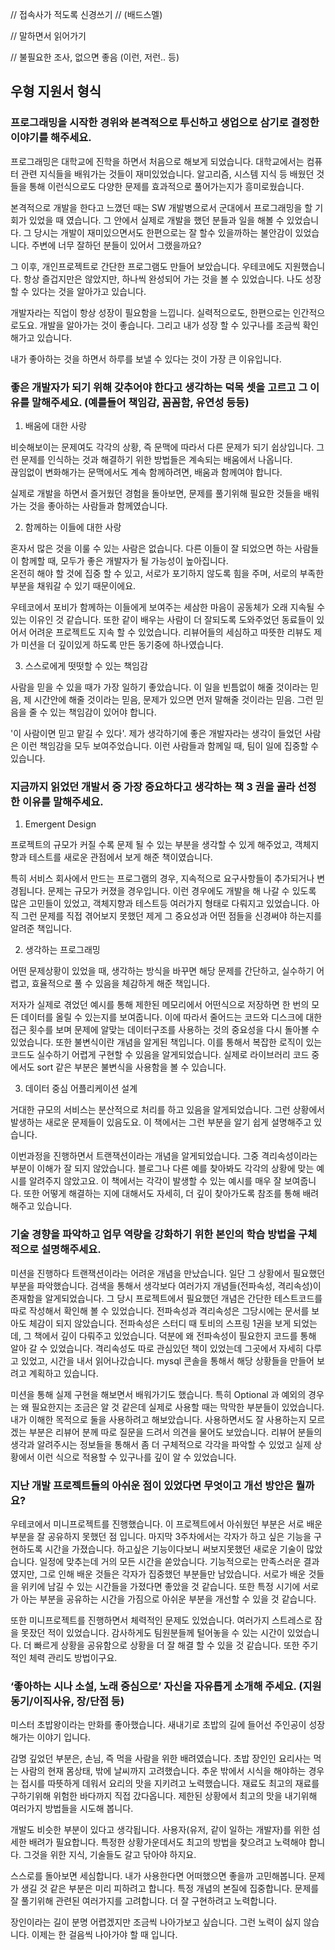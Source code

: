 // 접속사가 적도록 신경쓰기 
// (배드스멜) 

// 말하면서 읽어가기

// 불필요한 조사, 없으면 좋음 (이런, 저런.. 등)


## 우형 지원서 형식

### 프로그래밍을 시작한 경위와 본격적으로 투신하고 생업으로 삼기로 결정한 이야기를 해주세요.

프로그래밍은 대학교에 진학을 하면서 처음으로 해보게 되었습니다. 대학교에서는 컴퓨터 관련 지식들을 배워가는 것들이 재미있었습니다. 알고리즘, 시스템 지식 등 배웠던 것들을 통해 이런식으로도 다양한 문제를 효과적으로 풀어가는지가 흥미로웠습니다.

본격적으로 개발을 한다고 느꼈던 때는 SW 개발병으로서 군대에서 프로그래밍을 할 기회가 있었을 때 였습니다. 그 안에서 실제로 개발을 했던 분들과 일을 해볼 수 있었습니다. 그 당시는 개발이 재미있으면서도 한편으로는 잘 할수 있을까하는 불안감이 있었습니다. 주변에 너무 잘하던 분들이 있어서 그랬을까요?

그 이후, 개인프로젝트로 간단한 프로그램도 만들어 보았습니다. 우테코에도 지원했습니다. 항상 즐겁지만은 않았지만, 하나씩 완성되어 가는 것을 볼 수 있었습니다. 나도 성장 할 수 있다는 것을 알아가고 있습니다.

개발자라는 직업이 항상 성장이 필요함을 느낍니다. 실력적으로도, 한편으로는 인간적으로도요. 개발을 알아가는 것이 좋습니다. 그리고 내가 성장 할 수 있구나를 조금씩 확인해가고 있습니다.

내가 좋아하는 것을 하면서 하루를 보낼 수 있다는 것이 가장 큰 이유입니다.

### 좋은 개발자가 되기 위해 갖추어야 한다고 생각하는 덕목 셋을 고르고 그 이유를 말해주세요. (예를들어 책임감, 꼼꼼함, 유연성 등등)

1. 배움에 대한 사랑

비슷해보이는 문제여도 각각의 상황, 즉 문맥에 따라서 다른 문제가 되기 쉽상입니다. 그런 문제를 인식하는 것과 해결하기 위한 방법들은 계속되는 배움에서 나옵니다.  
끊임없이 변화해가는 문맥에서도 계속 함께하려면, 배움과 함께여야 합니다.

실제로 개발을 하면서 즐거웠던 경험을 돌아보면, 문제를 풀기위해 필요한 것들을 배워가는 것을 좋아하는 사람들과 함께였습니다.

2. 함께하는 이들에 대한 사랑

혼자서 많은 것을 이룰 수 있는 사람은 없습니다. 다른 이들이 잘 되었으면 하는 사람들이 함께할 때, 모두가 좋은 개발자가 될 가능성이 높아집니다.  
온전히 해야 할 것에 집중 할 수 있고, 서로가 포기하지 않도록 힘을 주며, 서로의 부족한 부분을 채워갈 수 있기 때문이에요.

우테코에서 포비가 함께하는 이들에게 보여주는 세삼한 마음이 공동체가 오래 지속될 수 있는 이유인 것 같습니다. 또한 같이 배우는 사람이 더 잘되도록 도와주었던 동료들이 있어서 어려운 프로젝트도 지속 할 수 있었습니다. 리뷰어들의 세심하고 따뜻한 리뷰도 제가 미션을 더 깊이있게 하도록 만든 동기중에 하나였습니다.

3. 스스로에게 떳떳할 수 있는 책임감

사람을 믿을 수 있을 때가 가장 일하기 좋았습니다. 이 일을 빈틈없이 해줄 것이라는 믿음, 제 시간안에 해줄 것이라는 믿음, 문제가 있으면 먼저 말해줄 것이라는 믿음. 그런 믿음을 줄 수 있는 책임감이 있어야 합니다.

'이 사람이면 믿고 맡길 수 있다'. 제가 생각하기에 좋은 개발자라는 생각이 들었던 사람은 이런 책임감을 모두 보여주었습니다. 이런 사람들과 함께일 때, 팀이 일에 집중할 수 있습니다.
    
### 지금까지 읽었던 개발서 중 가장 중요하다고 생각하는 책 3 권을 골라 선정한 이유를 말해주세요.

1. Emergent Design

프로젝트의 규모가 커질 수록 문제 될 수 있는 부분을 생각할 수 있게 해주었고, 객체지향과 테스트를 새로운 관점에서 보게 해준 책이였습니다.

특히 서비스 회사에서 만드는 프로그램의 경우, 지속적으로 요구사항들이 추가되거나 변경됩니다. 문제는 규모가 커졌을 경우입니다. 이런 경우에도 개발을 해 나갈 수 있도록 많은 고민들이 있었고, 객체지향과 테스트등 여러가지 형태로 다뤄지고 있었습니다. 아직 그런 문제를 직접 겪어보지 못했던 제게 그 중요성과 어떤 점들을 신경써야 하는지를 알려준 책입니다. 


2. 생각하는 프로그래밍

어떤 문제상황이 있었을 때, 생각하는 방식을 바꾸면 해당 문제를 간단하고, 실수하기 어렵고, 효율적으로 풀 수 있음을 체감하게 해준 책입니다. 

저자가 실제로 겪었던 예시를 통해 제한된 메모리에서 어떤식으로 저장하면 한 번의 모든 데이터를 올릴 수 있는지를 보여줍니다. 이에 따라서 줄어드는 코드와 디스크에 대한 접근 횟수를 보며 문제에 알맞는 데이터구조를 사용하는 것의 중요성을 다시 돌아볼 수 있었습니다. 
또한 불변식이란 개념을 알게된 책입니다. 이를 통해서 복잡한 로직이 있는 코드도 실수하기 어렵게 구현할 수 있음을 알게되었습니다. 실제로 라이브러리 코드 중에서도 sort 같은 부분은 불변식을 사용함을 볼 수 있습니다.


3. 데이터 중심 어플리케이션 설계

거대한 규모의 서비스는 분산적으로 처리를 하고 있음을 알게되었습니다. 그런 상황에서 발생하는 새로운 문제들이 있음도요. 이 책에서는 그런 부분을 알기 쉽게 설명해주고 있습니다.

이번과정을 진행하면서 트랜잭션이라는 개념을 알게되었습니다. 그중 격리속성이라는 부분이 이해가 잘 되지 않았습니다. 블로그나 다른 예를 찾아봐도 각각의 상황에 맞는 예시를 알려주지 않았고요. 이 책에서는 각각이 발생할 수 있는 예시를 매우 잘 보여줍니다. 또한 어떻게 해결하는 지에 대해서도 자세히, 더 깊이 찾아가도록 참조를 통해 배려해주고 있습니다.


### 기술 경향을 파악하고 업무 역량을 강화하기 위한 본인의 학습 방법을 구체적으로 설명해주세요.

미션을 진행하다 트랜잭션이라는 어려운 개념을 만났습니다. 일단 그 상황에서 필요했던 부분을 파악했습니다. 검색을 통해서 생각보다 여러가지 개념들(전파속성, 격리속성)이 존재함을 알게되었습니다. 그 당시 프로젝트에서 필요했던 개념은 간단한 테스트코드를 따로 작성해서 확인해 볼 수 있었습니다. 전파속성과 격리속성은 그당시에는 문서를 보아도 체감이 되지 않았습니다. 전파속성은 스터디 때 토비의 스프링 1권을 보게 되었는데, 그 책에서 깊이 다뤄주고 있었습니다. 덕분에 왜 전파속성이 필요한지 코드를 통해 알아 갈 수 있었습니다. 격리속성도 따로 관심있던 책이 있었는데 그곳에서 자세히 다루고 있었고, 시간을 내서 읽어나갔습니다. mysql 콘솔을 통해서 해당 상황들을 만들어 보려고 계획하고 있습니다.

미션을 통해 실제 구현을 해보면서 배워가기도 했습니다. 특히 Optional 과 예외의 경우는 왜 필요한지는 조금은 알 것 같은데 실제로 사용할 때는 막막한 부분들이 있었습니다. 내가 이해한 목적으로 둘을 사용하려고 해보았습니다. 사용하면서도 잘 사용하는지 모르겠는 부분은 리뷰어 분께 따로 질문을 드려서 의견을 물어도 보았습니다. 리뷰어 분들의 생각과 알려주시는 정보들을 통해서 좀 더 구체적으로 각각을 파악할 수 있었고 실제 상황에서 이런 식으로 적용할 수 있구나를 깊이 알 수 있었습니다.

### 지난 개발 프로젝트들의 아쉬운 점이 있었다면 무엇이고 개선 방안은 뭘까요?

우테코에서 미니프로젝트를 진행했습니다. 이 프로젝트에서 아쉬웠던 부분은 서로 배운 부분을 잘 공유하지 못했던 점 입니다. 마지막 3주차에서는 각자가 하고 싶은 기능을 구현하도록 시간을 가졌습니다. 하고싶은 기능이다보니 써보지못했던 새로운 기술이 많았습니다. 일정에 맞추는데 거의 모든 시간을 쏟았습니다. 기능적으로는 만족스러운 결과였지만, 그로 인해 배운 것들은 각자가 집중했던 부분들만 남았습니다. 서로가 배운 것들을 위키에 남길 수 있는 시간들을 가졌다면 좋았을 것 같습니다. 또한 특정 시기에 서로가 아는 부분을 공유하는 시간을 가짐으로 아쉬운 부분을 개선할 수 있을 것 같습니다.

또한 미니프로젝트를 진행하면서 체력적인 문제도 있었습니다. 여러가지 스트레스로 잠을 못잤던 적이 있었습니다. 감사하게도 팀원분들께 털어놓을 수 있는 시간이 있었습니다. 더 빠르게 상황을 공유함으로 상황을 더 잘 해결 할 수 있을 것 같습니다. 또한 주기적인 체력 관리도 방법이구요.


### ‘좋아하는 시나 소설, 노래 중심으로’ 자신을 자유롭게 소개해 주세요. (지원동기/이직사유, 장/단점 등)

미스터 초밥왕이라는 만화를 좋아했습니다. 새내기로 초밥의 길에 들어선 주인공이 성장해가는 이야기 입니다. 

감명 깊었던 부분은, 손님, 즉 먹을 사람을 위한 배려였습니다. 초밥 장인인 요리사는 먹는 사람의 현재 몸상태, 밖에 날씨까지 고려했습니다. 추운 밖에서 시식을 해야하는 경우는 접시를 따뜻하게 데워서 요리의 맛을 지키려고 노력했습니다. 재료도 최고의 재료를 구하기위해 위험한 바다까지 직접 갔다옵니다. 제한된 상황에서 최고의 맛을 내기위해 여러가지 방법들을 시도해 봅니다.

개발도 비슷한 부분이 있다고 생각됩니다. 사용자(유저, 같이 일하는 개발자)를 위한 섬세한 배려가 필요합니다. 특정한 상황가운데서도 최고의 방법을 찾으려고 노력해야 합니다. 그것을 위한 지식, 기술들도 갈고 닦아야 하지요.

스스로를 돌아보면 세심합니다. 내가 사용한다면 어떠했으면 좋을까 고민해봅니다. 문제가 생길 것 같은 부분은 미리 피하려고 합니다. 특정 개념의 본질에 집중합니다. 문제를 잘 풀기위해 관련된 여러가지를 고려합니다. 더 잘 구현하려고 노력합니다.

장인이라는 길이 분명 어렵겠지만 조금씩 나아가보고 싶습니다. 그런 노력이 싫지 않습니다. 이제는 한 걸음씩 나아가야 할 때 입니다.